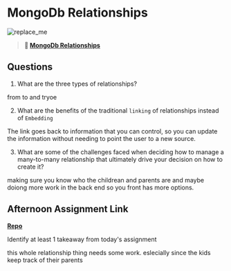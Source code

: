 # MongoDb Relationships

![replace_me](https://codeworks.blob.core.windows.net/public/assets/img/illustrations/placeholder.svg)

> **📖 [MongoDb Relationships](https://codeworksacademy.com/fs-student-guide/resources/wk5/02-Relationships)**

## Questions

1. What are the three types of relationships?

from to and tryoe

2. What are the benefits of the traditional `linking` of relationships instead of `Embedding`


The link goes back to information that you can control, so you can update the information without needing to point the user to a new source.

3. What are some of the challenges faced when deciding how to manage a many-to-many relationship that ultimately drive your decision on how to create it?

making sure you know who the childrean and parents are and maybe doiong more work in the back end so you front has more options. 
## Afternoon Assignment Link

**[Repo](https://github.com/hannahprather/late-winter21-gregslist-server)**

Identify at least 1 takeaway from today's assignment

this whole relationship thing needs some work. eslecially since the kids keep track of their parents